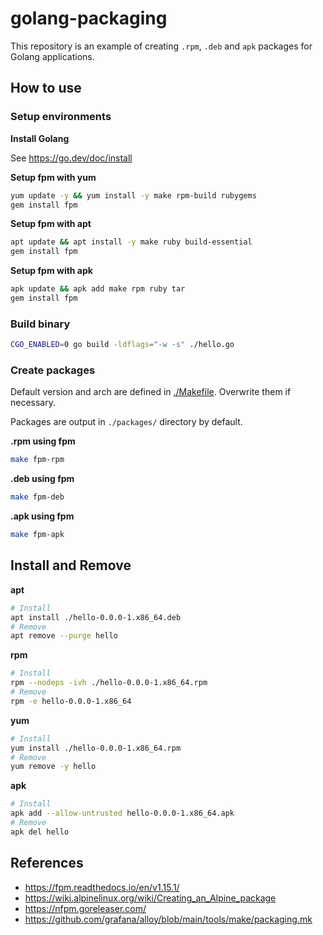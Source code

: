 # golang-packaging

This repository is an example of creating `.rpm`, `.deb` and `apk` packages for Golang applications.

## How to use

### Setup environments

**Install Golang**

See <https://go.dev/doc/install>

**Setup fpm with yum**

```sh
yum update -y && yum install -y make rpm-build rubygems
gem install fpm
```

**Setup fpm with apt**

```sh
apt update && apt install -y make ruby build-essential
gem install fpm
```

**Setup fpm with apk**

```sh
apk update && apk add make rpm ruby tar
gem install fpm
```

### Build binary

```sh
CGO_ENABLED=0 go build -ldflags="-w -s" ./hello.go
```

### Create packages

Default version and arch are defined in [./Makefile](./Makefile).
Overwrite them if necessary.

Packages are output in `./packages/` directory by default.

**.rpm using fpm**

```sh
make fpm-rpm
```

**.deb using fpm**

```sh
make fpm-deb
```

**.apk using fpm**

```sh
make fpm-apk
```

## Install and Remove

**apt**

```sh
# Install
apt install ./hello-0.0.0-1.x86_64.deb
# Remove
apt remove --purge hello
```

**rpm**

```sh
# Install
rpm --nodeps -ivh ./hello-0.0.0-1.x86_64.rpm
# Remove
rpm -e hello-0.0.0-1.x86_64
```

**yum**

```sh
# Install
yum install ./hello-0.0.0-1.x86_64.rpm
# Remove
yum remove -y hello
```

**apk**

```sh
# Install
apk add --allow-untrusted hello-0.0.0-1.x86_64.apk
# Remove
apk del hello
```

## References

- <https://fpm.readthedocs.io/en/v1.15.1/>
- <https://wiki.alpinelinux.org/wiki/Creating_an_Alpine_package>
- <https://nfpm.goreleaser.com/>
- <https://github.com/grafana/alloy/blob/main/tools/make/packaging.mk>
